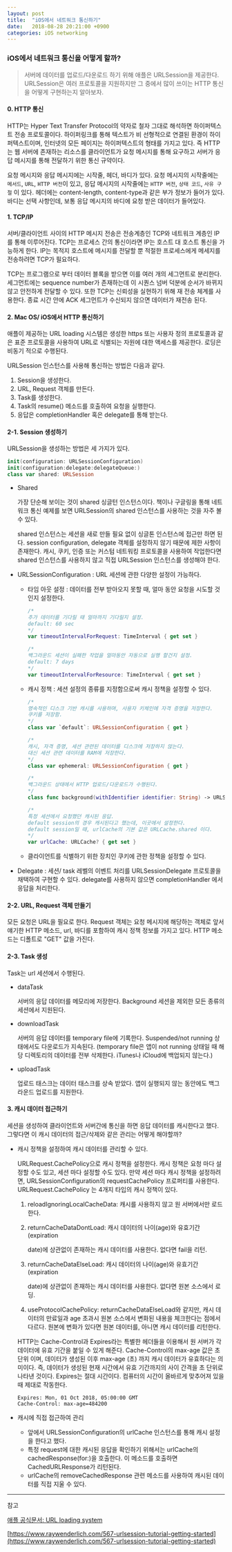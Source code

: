 ```yaml
---
layout: post
title:  "iOS에서 네트워크 통신하기"
date:   2018-08-28 20:21:00 +0900
categories: iOS networking
---
```


### iOS에서 네트워크 통신을 어떻게 할까?

> 서버에 데이터를 업로드/다운로드 하기 위해 애플은 URLSession을 제공한다. URLSession은 여러 프로토콜을 지원하지만 그 중에서 많이 쓰이는 HTTP 통신을 어떻게 구현하는지 알아보자.

#### 0. HTTP 통신

HTTP는 Hyper Text Transfer Protocol의 약자로 철자 그대로 해석하면 하이퍼텍스트 전송 프로토콜이다. 하이퍼링크를 통해 텍스트가 비 선형적으로 연결된 환경이 하이퍼텍스트이며, 인터넷의 모든 페이지는 하이퍼텍스트의 형태를 가지고 있다. 즉 HTTP는 웹 서버에 존재하는 리소스를 클라이언트가 요청 메시지를 통해 요구하고 서버가 응답 메시지를 통해 전달하기 위한 통신 규약이다.

요청 메시지와 응답 메시지에는 시작줄, 헤더, 바디가 있다. 요청 메시지의 시작줄에는 ```메서드```, ```URL```, ```HTTP 버전```이 있고,  응답 메시지의 시작줄에는 ```HTTP 버전```, ```상태 코드```, ```사유 구절``` 이 있다. 헤더에는 content-length, content-type과 같은 부가 정보가 들어가 있다. 바디는 선택 사항인데, 보통 응답 메시지의 바디에 요청 받은 데이터가 들어있다.

#### 1. TCP/IP

서버/클라이언트 사이의 HTTP 메시지 전송은 전송계층인 TCP와 네트워크 계층인 IP를 통해 이루어진다. TCP는 프로세스 간의 통신이라면 IP는 호스트 대 호스트 통신을 가능하게 한다. IP는 목적지 호스트에 메시지를 전달할 뿐 적절한 프로세스에게 메세지를 전송하려면 TCP가 필요하다.

TCP는 프로그램으로 부터 데이터 블록을 받으면 이를 여러 개의 세그먼트로 분리한다. 세그먼트에는 sequence number가 존재하는데 이 시퀀스 넘버 덕분에 순서가 바뀌지 않고 안전하게 전달할 수 있다. 또한 TCP는 신뢰성을 실현하기 위해 재 전송 체계를 사용한다. 종료 시간 안에 ACK 세그먼트가 수신되지 않으면 데이터가 재전송 된다.

#### 2. Mac OS/ iOS에서 HTTP 통신하기

애플이 제공하는 URL loading 시스템은 생성한 https 또는 사용자 정의 프로토콜과 같은 표준 프로토콜을 사용하여 URL로 식별되는 자원에 대한 액세스를 제공한다. 로딩은 비동기 적으로 수행된다.

URLSession 인스턴스를 사용해 통신하는 방법은 다음과 같다.

1. Session을 생성한다.
2. URL, Request 객체를 만든다.
3. Task를 생성한다.
4. Task의 resume() 메소드를 호출하여 요청을 실행한다.
5. 응답은 completionHandler 혹은 delegate를 통해 받는다.

#### 2-1. Session 생성하기

URLSession을 생성하는 방법은 세 가지가 있다.

```swift
init(configuration: URLSessionConfiguration)
init(configuration:delegate:delegateQueue:)
class var shared: URLSession
```

- Shared

  가장 단순해 보이는 것이 shared 싱글턴 인스턴스이다. 책이나 구글링을 통해 네트워크 통신 예제를 보면 URLSession의 shared 인스턴스를 사용하는 것을 자주 볼 수 있다.

  shared 인스턴스는 세션을 새로 만들 필요 없이 싱글톤 인스턴스에 접근만 하면 된다. session configuration, delegate 객체를 설정하지 않기 때문에 제한 사항이 존재한다. 캐시, 쿠키, 인증 또는 커스텀 네트워킹 프로토콜을 사용하여 작업한다면 shared 인스턴스를 사용하지 않고 직접 URLSession 인스턴스를 생성해야 한다.

- URLSessionConfiguration : URL 세션에 관한 다양한 설정이 가능하다.

  - 타임 아웃 설정 : 데이터를 전부 받아오지 못할 때, 얼마 동안 요청을 시도할 것인지 설정한다.

    ```swift
    /* 
    추가 데이터를 기다릴 때 얼마까지 기다릴지 설정. 
    default: 60 sec
    */
    var timeoutIntervalForRequest: TimeInterval { get set }

    /* 
    백그라운드 세션이 실패한 작업을 얼마동안 자동으로 실행 할건지 설정. 
    default: 7 days
    */
    var timeoutIntervalForResource: TimeInterval { get set }
    ```


  - 캐시 정책 : 세션 설정의 종류를 지정함으로써 캐시 정책을 설정할 수 있다.

    ```swift
    /*
    영속적인 디스크 기반 캐시를 사용하며, 사용자 키체인에 자격 증명을 저장한다. 
    쿠키를 저장함.
    */
    class var `default`: URLSessionConfiguration { get }

    /* 
    캐시, 자격 증명, 세션 관련된 데이터를 디스크에 저장하지 않는다. 
    대신 세션 관련 데이터를 RAM에 저장한다.
    */
    class var ephemeral: URLSessionConfiguration { get }

    /* 
    백그라운드 상태에서 HTTP 업로드/다운로드가 수행된다.
    */
    class func background(withIdentifier identifier: String) -> URLSessionConfiguration
    ```

    ```swift
    /*
    특정 세션에서 요청했던 캐시된 응답. 
    default session의 경우 캐시된다고 했는데, 이곳에서 설정한다.
    default session일 때, urlCache의 기본 값은 URLCache.shared 이다.
    */
    var urlCache: URLCache? { get set }
    ```

  - 클라이언트를 식별하기 위한 장치인 쿠키에 관한 정책을 설정할 수 있다.

- Delegate : 세션/ task 레벨의 이벤트 처리를 URLSessionDelegate 프로토콜을 채택하여 구현할 수 있다. delegate를 사용하지 않으면 completionHandler 에서 응답을 처리한다.

#### 2-2. URL, Request 객체 만들기 

모든 요청은 URL을 필요로 한다. Request 객체는 요청 메시지에 해당하는 객체로 앞서 얘기한 HTTP 메소드, url, 바디를 포함하여 캐시 정책 정보를 가지고 있다. HTTP 메소드는 디폴트로 "GET" 값을 가진다.

#### 2-3. Task 생성 

Task는 url 세션에서 수행된다. 

- dataTask

  서버의 응답 데이터를 메모리에 저장한다. Background 세션을 제외한 모든 종류의 세션에서 지원된다.

- downloadTask

  서버의 응답 데이터를 temporary file에 기록한다. Suspended/not running 상태에서도 다운로드가 지속된다. (temporary file은 앱이 not running 상태일 때 해당 디렉토리의 데이터를 전부 삭제한다. iTunes나 iCloud에 백업되지 않는다.)

- uploadTask

  업로드 태스크는 데이터 태스크를 상속 받았다. 앱이 실행되지 않는 동안에도 백그라운드 업로드를 지원한다.

#### 3. 캐시 데이터 접근하기

세션을 생성하여 클라이언트와 서버간에 통신을 하면 응답 데이터를 캐시한다고 했다. 그렇다면 이 캐시 데이터의 접근/삭제와 같은 관리는 어떻게 해야할까?

- 캐시 정책을 설정하여 캐시 데이터를 관리할 수 있다.

  URLRequest.CachePolicy으로 캐시 정책을 설정한다. 캐시 정책은 요청 마다 설정할 수도 있고, 세션 마다 설정할 수도 있다. 만약 세션 마다 캐시 정책을 설정하려면, URLSessionConfiguration의 requestCachePolicy 프로퍼티를 사용한다. URLRequest.CachePolicy 는 4개지 타입의 캐시 정책이 있다.

  1. reloadIgnoringLocalCacheData: 캐시를 사용하지 않고 원 서버에서만 로드한다.

  2. returnCacheDataDontLoad: 캐시 데이터의 나이(age)와 유효기간(expiration

     date)에 상관없이 존재하는 캐시 데이터를 사용한다. 없다면 fail을 리턴.

  3. returnCacheDataElseLoad: 캐시 데이터의 나이(age)와 유효기간(expiration

     date)에 상관없이 존재하는 캐시 데이터를 사용한다. 없다면 원본 소스에서 로딩.

  4. useProtocolCachePolicy: returnCacheDataElseLoad와 같지만, 캐시 데이터의 만료일과 age 초과시 원본 소스에서 변화된 내용을 체크한다는 점에서 다르다. 원본에 변화가 있다면 원본 데이터를, 아니면 캐시 데이터를 리턴한다.

  HTTP는 Cache-Control과 Expires라는 특별한 헤더들을 이용해서 원 서버가 각 데이터에 유효 기간을 붙일 수 있게 해준다. Cache-Control의 max-age 값은 초 단위 이며, 데이터가 생성된 이후 max-age (초) 까지 캐시 데이터가 유효하다는 의미이다. 즉, 데이터가 생성된 현재 시간에서 유효 기간까지의 사이 간격을 초 단위로 나타낸 것이다. Expires는 절대 시간이다. 컴퓨터의 시간이 올바르게 맞추어져 있을 때 제대로 작동한다.

  ```
  Expires: Mon, 01 Oct 2018, 05:00:00 GMT
  Cache-Control: max-age=484200
  ```

- 캐시에 직접 접근하여 관리

  - 앞에서 URLSessionConfiguration의 urlCache 인스턴스를 통해 캐시 설정을 한다고 했다.
  - 특정 request에 대한 캐시된 응답을 확인하기 위해서는 urlCache의 cachedResponse(for:)을 호출한다. 이 메소드를 호출하면 CachedURLResponse가 리턴된다.
  - urlCache의 removeCachedResponse 관련 메소드를 사용하여 캐시된 데이터를 직접 지울 수 있다.





---

참고

[애플 공식문서: URL loading system](https://developer.apple.com/documentation/foundation/url_loading_system)

[https://www.raywenderlich.com/567-urlsession-tutorial-getting-started](https://www.raywenderlich.com/567-urlsession-tutorial-getting-started)